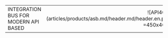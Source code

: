 |   |   | 
|:------|----------:|
| INTEGRATION BUS FOR MODERN API BASED | ![API400](articles/products/asb.md/header.md/header.en.png =450x460)|
